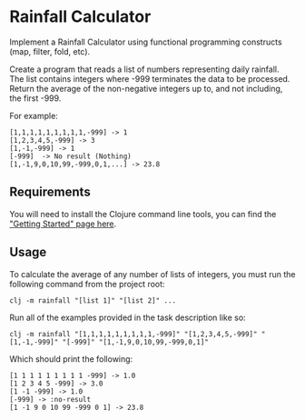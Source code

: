 # Rainfall Calculator

Implement a Rainfall Calculator using functional programming constructs (map, filter, fold, etc).

Create a program that reads a list of numbers representing daily rainfall.  The list contains integers where -999 terminates the data to be processed.
Return the average of the non-negative integers up to, and not including, the first -999.

For example:
```
[1,1,1,1,1,1,1,1,1,-999] -> 1
[1,2,3,4,5,-999] -> 3
[1,-1,-999] -> 1
[-999]  -> No result (Nothing)
[1,-1,9,0,10,99,-999,0,1,...] -> 23.8
```

## Requirements

You will need to install the Clojure command line tools, you can find the ["Getting Started" page here](https://clojure.org/guides/getting_started).

## Usage

To calculate the average of any number of lists of integers, you must run the following command from the project root:
```
clj -m rainfall "[list 1]" "[list 2]" ...
```

Run all of the examples provided in the task description like so:
```
clj -m rainfall "[1,1,1,1,1,1,1,1,1,-999]" "[1,2,3,4,5,-999]" "[1,-1,-999]" "[-999]" "[1,-1,9,0,10,99,-999,0,1]"
```

Which should print the following:
```
[1 1 1 1 1 1 1 1 1 -999] -> 1.0
[1 2 3 4 5 -999] -> 3.0
[1 -1 -999] -> 1.0
[-999] -> :no-result
[1 -1 9 0 10 99 -999 0 1] -> 23.8
```

